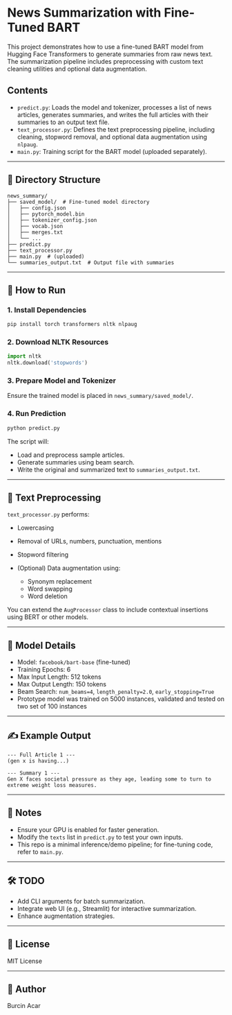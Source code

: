 # News Summarization with Fine-Tuned BART

This project demonstrates how to use a fine-tuned BART model from Hugging Face Transformers to generate summaries from raw news text. The summarization pipeline includes preprocessing with custom text cleaning utilities and optional data augmentation.

## Contents

* `predict.py`: Loads the model and tokenizer, processes a list of news articles, generates summaries, and writes the full articles with their summaries to an output text file.
* `text_processor.py`: Defines the text preprocessing pipeline, including cleaning, stopword removal, and optional data augmentation using `nlpaug`.
* `main.py`: Training script for the BART model (uploaded separately).

---

## 📁 Directory Structure

```
news_summary/
├── saved_model/  # Fine-tuned model directory
│   ├── config.json
│   ├── pytorch_model.bin
│   ├── tokenizer_config.json
│   ├── vocab.json
│   ├── merges.txt
│   └── ...
├── predict.py
├── text_processor.py
├── main.py  # (uploaded)
└── summaries_output.txt  # Output file with summaries
```

---

## 🚀 How to Run

### 1. Install Dependencies

```bash
pip install torch transformers nltk nlpaug
```

### 2. Download NLTK Resources

```python
import nltk
nltk.download('stopwords')
```

### 3. Prepare Model and Tokenizer

Ensure the trained model is placed in `news_summary/saved_model/`.

### 4. Run Prediction

```bash
python predict.py
```

The script will:

* Load and preprocess sample articles.
* Generate summaries using beam search.
* Write the original and summarized text to `summaries_output.txt`.

---

## 🧹 Text Preprocessing

`text_processor.py` performs:

* Lowercasing
* Removal of URLs, numbers, punctuation, mentions
* Stopword filtering
* (Optional) Data augmentation using:

  * Synonym replacement
  * Word swapping
  * Word deletion

You can extend the `AugProcessor` class to include contextual insertions using BERT or other models.

---

## 🧠 Model Details

* Model: `facebook/bart-base` (fine-tuned)
* Training Epochs: 6
* Max Input Length: 512 tokens
* Max Output Length: 150 tokens
* Beam Search: `num_beams=4`, `length_penalty=2.0`, `early_stopping=True`
* Prototype model was trained on 5000 instances, validated and tested on two set of 100 instances
---

## ✍️ Example Output

```
--- Full Article 1 ---
(gen x is having...)

--- Summary 1 ---
Gen X faces societal pressure as they age, leading some to turn to extreme weight loss measures.
```

---

## 📌 Notes

* Ensure your GPU is enabled for faster generation.
* Modify the `texts` list in `predict.py` to test your own inputs.
* This repo is a minimal inference/demo pipeline; for fine-tuning code, refer to `main.py`.

---

## 🛠️ TODO

* Add CLI arguments for batch summarization.
* Integrate web UI (e.g., Streamlit) for interactive summarization.
* Enhance augmentation strategies.

---

## 📜 License

MIT License

---

## 👤 Author

Burcin Acar
